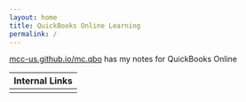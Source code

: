 ```yaml
---
layout: home
title: QuickBooks Online Learning
permalink: /
---
```


[mcc-us.github.io/mc.qbo](https://mcc-us.github.io/mc.qbo/) has my notes for QuickBooks Online



|Internal Links|
|:-|
||